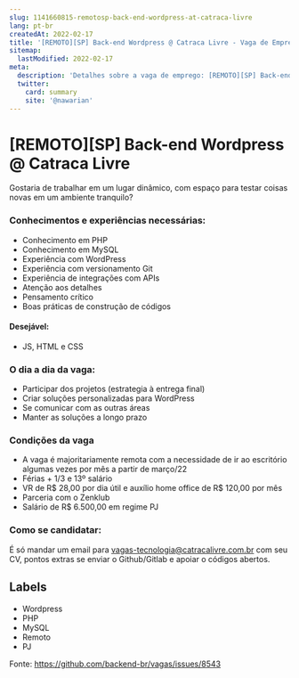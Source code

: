 ```yaml
---
slug: 1141660815-remotosp-back-end-wordpress-at-catraca-livre
lang: pt-br
createdAt: 2022-02-17
title: '[REMOTO][SP] Back-end Wordpress @ Catraca Livre - Vaga de Emprego'
sitemap:
  lastModified: 2022-02-17
meta:
  description: 'Detalhes sobre a vaga de emprego: [REMOTO][SP] Back-end Wordpress @ Catraca Livre'
  twitter:
    card: summary
    site: '@nawarian'
---
```


# [REMOTO][SP] Back-end Wordpress @ Catraca Livre

Gostaria de trabalhar em um lugar dinâmico, com espaço para testar coisas novas em um ambiente tranquilo?

### Conhecimentos e experiências necessárias:

- Conhecimento em PHP
- Conhecimento em MySQL
- Experiência com WordPress
- Experiência com versionamento Git
- Experiência de integrações com APIs
- Atenção aos detalhes
- Pensamento crítico
- Boas práticas de construção de códigos

#### Desejável:
- JS, HTML e CSS

### O dia a dia da vaga:
- Participar dos projetos (estrategia à entrega final)
- Criar soluções personalizadas para WordPress
- Se comunicar com as outras áreas
- Manter as soluções a longo prazo

### Condições da vaga
- A vaga é majoritariamente remota com a necessidade de ir ao escritório algumas vezes por mês a partir de março/22
- Férias + 1/3 e 13º salário
- VR de R$ 28,00 por dia útil e auxílio home office de R$ 120,00 por mês
- Parceria com o Zenklub
- Salário de R$ 6.500,00 em regime PJ

### Como se candidatar:
É só mandar um email para vagas-tecnologia@catracalivre.com.br com seu CV, pontos extras se enviar o Github/Gitlab e apoiar o códigos abertos.

## Labels
- Wordpress
- PHP
- MySQL
- Remoto
- PJ

Fonte: https://github.com/backend-br/vagas/issues/8543